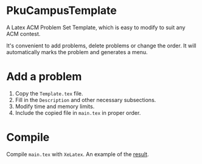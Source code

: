 # PkuCampusTemplate

A Latex ACM Problem Set Template, which is easy to modify to suit any ACM contest.

It's convenient to add problems, delete problems or change the order.
It will automatically marks the problem and generates a menu.

# Add a problem

1. Copy the ```Template.tex``` file.
2. Fill in the ```Description``` and other necessary subsections.
3. Modify time and memory limits.
4. Include the copied file in ```main.tex``` in proper order.

# Compile

Compile ```main.tex``` with ```XeLatex```.
An example of the [result](https://github.com/bacTlink/PkuCampusTemplate/blob/master/PkuCampusTemplate.pdf).
